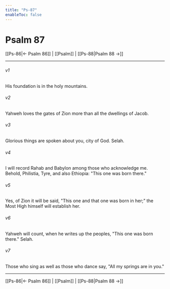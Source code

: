 ```yaml
---
title: "Ps-87"
enableToc: false
---
```

# Psalm 87

[[Ps-86|← Psalm 86]] | [[Psalm]] | [[Ps-88|Psalm 88 →]]
***



###### v1 
His foundation is in the holy mountains. 

###### v2 
Yahweh loves the gates of Zion more than all the dwellings of Jacob. 

###### v3 
Glorious things are spoken about you, city of God. Selah. 

###### v4 
I will record Rahab and Babylon among those who acknowledge me. Behold, Philistia, Tyre, and also Ethiopia: "This one was born there." 

###### v5 
Yes, of Zion it will be said, "This one and that one was born in her;" the Most High himself will establish her. 

###### v6 
Yahweh will count, when he writes up the peoples, "This one was born there." Selah. 

###### v7 
Those who sing as well as those who dance say, "All my springs are in you."

***
[[Ps-86|← Psalm 86]] | [[Psalm]] | [[Ps-88|Psalm 88 →]]
